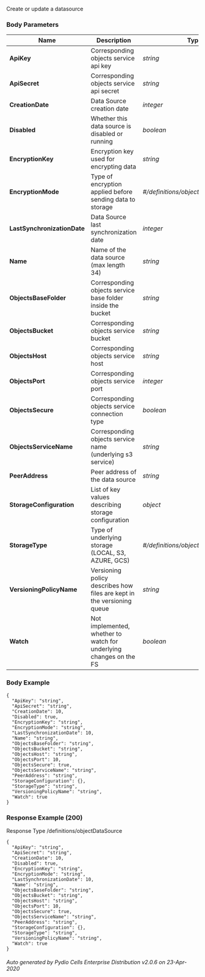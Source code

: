 






 
Create or update a datasource  


### Body Parameters

Name | Description | Type | Required
---|---|---|---
**ApiKey** | Corresponding objects service api key | _string_ |   
**ApiSecret** | Corresponding objects service api secret | _string_ |   
**CreationDate** | Data Source creation date | _integer_ |   
**Disabled** | Whether this data source is disabled or running | _boolean_ |   
**EncryptionKey** | Encryption key used for encrypting data | _string_ |   
**EncryptionMode** | Type of encryption applied before sending data to storage | _#/definitions/objectEncryptionMode_ |   
**LastSynchronizationDate** | Data Source last synchronization date | _integer_ |   
**Name** | Name of the data source (max length 34) | _string_ |   
**ObjectsBaseFolder** | Corresponding objects service base folder inside the bucket | _string_ |   
**ObjectsBucket** | Corresponding objects service bucket | _string_ |   
**ObjectsHost** | Corresponding objects service host | _string_ |   
**ObjectsPort** | Corresponding objects service port | _integer_ |   
**ObjectsSecure** | Corresponding objects service connection type | _boolean_ |   
**ObjectsServiceName** | Corresponding objects service name (underlying s3 service) | _string_ |   
**PeerAddress** | Peer address of the data source | _string_ |   
**StorageConfiguration** | List of key values describing storage configuration | _object_ |   
**StorageType** | Type of underlying storage (LOCAL, S3, AZURE, GCS) | _#/definitions/objectStorageType_ |   
**VersioningPolicyName** | Versioning policy describes how files are kept in the versioning queue | _string_ |   
**Watch** | Not implemented, whether to watch for underlying changes on the FS | _boolean_ |   


### Body Example
```
{
  "ApiKey": "string",
  "ApiSecret": "string",
  "CreationDate": 10,
  "Disabled": true,
  "EncryptionKey": "string",
  "EncryptionMode": "string",
  "LastSynchronizationDate": 10,
  "Name": "string",
  "ObjectsBaseFolder": "string",
  "ObjectsBucket": "string",
  "ObjectsHost": "string",
  "ObjectsPort": 10,
  "ObjectsSecure": true,
  "ObjectsServiceName": "string",
  "PeerAddress": "string",
  "StorageConfiguration": {},
  "StorageType": "string",
  "VersioningPolicyName": "string",
  "Watch": true
}
```






### Response Example (200)
Response Type /definitions/objectDataSource

```
{
  "ApiKey": "string",
  "ApiSecret": "string",
  "CreationDate": 10,
  "Disabled": true,
  "EncryptionKey": "string",
  "EncryptionMode": "string",
  "LastSynchronizationDate": 10,
  "Name": "string",
  "ObjectsBaseFolder": "string",
  "ObjectsBucket": "string",
  "ObjectsHost": "string",
  "ObjectsPort": 10,
  "ObjectsSecure": true,
  "ObjectsServiceName": "string",
  "PeerAddress": "string",
  "StorageConfiguration": {},
  "StorageType": "string",
  "VersioningPolicyName": "string",
  "Watch": true
}
```




###### Auto generated by Pydio Cells Enterprise Distribution v2.0.6 on 23-Apr-2020
